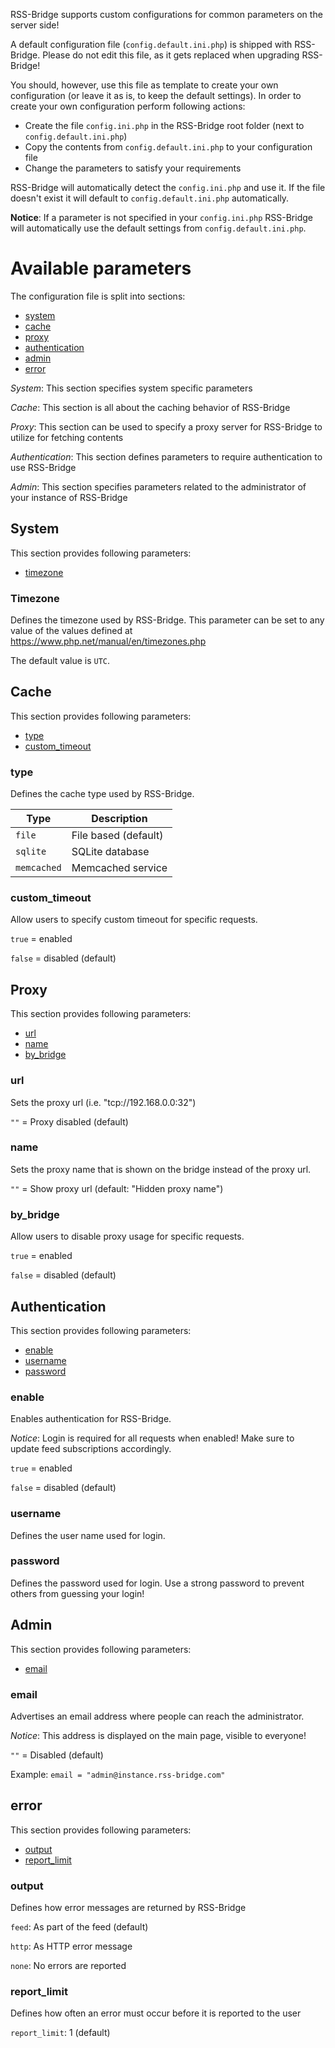 RSS-Bridge supports custom configurations for common parameters on the server side!

A default configuration file (`config.default.ini.php`) is shipped with RSS-Bridge. Please do not edit this file, as it gets replaced when upgrading RSS-Bridge!

You should, however, use this file as template to create your own configuration (or leave it as is, to keep the default settings). In order to create your own configuration perform following actions:

* Create the file `config.ini.php` in the RSS-Bridge root folder (next to `config.default.ini.php`)
* Copy the contents from `config.default.ini.php` to your configuration file
* Change the parameters to satisfy your requirements

RSS-Bridge will automatically detect the `config.ini.php` and use it. If the file doesn't exist it will default to `config.default.ini.php` automatically.

__Notice__: If a parameter is not specified in your `config.ini.php` RSS-Bridge will automatically use the default settings from `config.default.ini.php`.

# Available parameters

The configuration file is split into sections:

* [system](#system)
* [cache](#cache)
* [proxy](#proxy)
* [authentication](#authentication)
* [admin](#admin)
* [error](#error)

_System_: This section specifies system specific parameters

_Cache_: This section is all about the caching behavior of RSS-Bridge

_Proxy_: This section can be used to specify a proxy server for RSS-Bridge to utilize for fetching contents

_Authentication_: This section defines parameters to require authentication to use RSS-Bridge

_Admin_: This section specifies parameters related to the administrator of your instance of RSS-Bridge

## System

This section provides following parameters:

- [timezone](#timezone)

### Timezone

Defines the timezone used by RSS-Bridge. This parameter can be set to any value of the values defined at https://www.php.net/manual/en/timezones.php

The default value is `UTC`.

## Cache

This section provides following parameters:

- [type](#type)
- [custom_timeout](#custom_timeout)

### type

Defines the cache type used by RSS-Bridge.

| Type       | Description  
| -------    | -----------
|`file`      | File based (default)
|`sqlite`    | SQLite database
|`memcached` | Memcached service

### custom_timeout

Allow users to specify custom timeout for specific requests.

`true` = enabled

`false` = disabled (default)

## Proxy

This section provides following parameters:

- [url](#url)
- [name](#name)
- [by_bridge](#by_bridge)

### url

Sets the proxy url (i.e. "tcp://192.168.0.0:32")

`""` = Proxy disabled (default)

### name

Sets the proxy name that is shown on the bridge instead of the proxy url.

`""` = Show proxy url (default: "Hidden proxy name")

### by_bridge

Allow users to disable proxy usage for specific requests.

`true`  = enabled

`false` = disabled (default)

## Authentication

This section provides following parameters:

- [enable](#enable)
- [username](#username)
- [password](#password)

### enable

Enables authentication for RSS-Bridge.

_Notice_: Login is required for all requests when enabled! Make sure to update feed subscriptions accordingly.

`true`  = enabled

`false` = disabled (default)

### username

Defines the user name used for login.

### password

Defines the password used for login. Use a strong password to prevent others from guessing your login!

## Admin

This section provides following parameters:

- [email](#email)

### email

Advertises an email address where people can reach the administrator.

*Notice*: This address is displayed on the main page, visible to everyone!

`""`    = Disabled (default)

Example: `email = "admin@instance.rss-bridge.com"`

## error

This section provides following parameters:

- [output](#output)
- [report_limit](#report_limit)

### output

Defines how error messages are returned by RSS-Bridge

`feed`: As part of the feed (default)

`http`: As HTTP error message

`none`: No errors are reported

### report_limit

Defines how often an error must occur before it is reported to the user

`report_limit`: 1 (default)